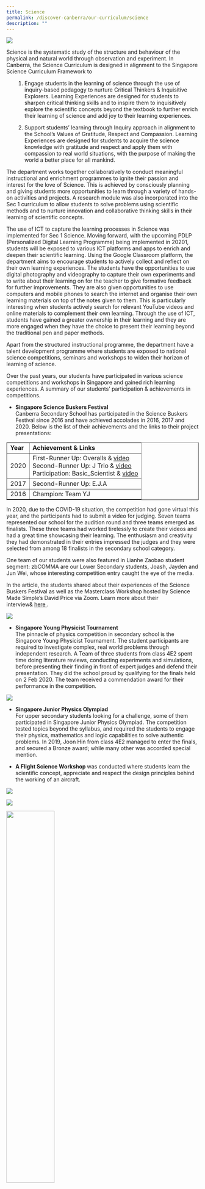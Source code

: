 ```yaml
---
title: Science
permalink: /discover-canberra/our-curriculum/science
description: ""
---
```

![](/images/science-0.png)

<div>
<div>
<p>Science is the systematic study of the structure and behaviour of the physical and natural world through observation and experiment. In Canberra, the Science Curriculum is designed in alignment to the Singapore Science Curriculum Framework to</p>
<ol>
<ol>
<li>
<p>Engage students in the learning of science through the use of inquiry-based pedagogy to nurture Critical Thinkers &amp; Inquisitive Explorers. Learning Experiences are designed for students to sharpen critical thinking skills and to inspire them to inquisitively explore the scientific concepts beyond the textbook to further enrich their learning of science and add joy to their learning experiences.</p>
</li>
<li>
<p>Support students&rsquo; learning through Inquiry approach in alignment to the School&rsquo;s Values of Gratitude, Respect and Compassion. Learning Experiences are designed for students to acquire the science knowledge with gratitude and respect and apply them with compassion to real world situations, with the purpose of making the world a better place for all mankind.</p>
</li>
</ol>
</ol>
<p>The department works together collaboratively to conduct meaningful instructional and enrichment programmes to ignite their passion and interest for the love of Science. This is achieved by consciously planning and giving students more opportunities to learn through a variety of hands-on activities and projects. A research module was also incorporated into the Sec 1 curriculum to allow students to solve problems using scientific methods and to nurture innovation and collaborative thinking skills in their learning of scientific concepts.</p>
<p>The use of ICT to capture the learning processes in Science was implemented for Sec 1 Science. Moving forward, with the upcoming PDLP (Personalized Digital Learning Programme) being implemented in 20201, students will be exposed to various ICT platforms and apps to enrich and deepen their scientific learning. Using the Google Classroom platform, the department aims to encourage students to actively collect and reflect on their own learning experiences. The students have the opportunities to use digital photography and videography to capture their own experiments and to write about their learning on for the teacher to give formative feedback for further improvements. They are also given opportunities to use computers and mobile phones to search the internet and organise their own learning materials on top of the notes given to them. This is particularly interesting when students actively search for relevant YouTube videos and online materials to complement their own learning. Through the use of ICT, students have gained a greater ownership in their learning and they are more engaged when they have the choice to present their learning beyond the traditional pen and paper methods.</p>
<p>Apart from the structured instructional programme, the department have a talent development programme where students are exposed to national science competitions, seminars and workshops to widen their horizon of learning of science.</p>
<p>Over the past years, our students have participated in various science competitions and workshops in Singapore and gained rich learning experiences. A summary of our students&rsquo; participation &amp; achievements in competitions.</p>
</div>
</div>
<div>
<div>
<ul>
<li>
<p><strong>Singapore Science Buskers Festival<br /></strong>Canberra Secondary School has participated in the Science Buskers Festival since 2016 and have achieved accolades in 2016, 2017 and 2020. Below is the list of their achievements and the links to their project presentations:</p>
</li>
</ul>
</div>
</div>
<table border="1" width="80%" cellspacing="1" cellpadding="0">
<tbody>
<tr>
<td><strong>Year</strong></td>
<td><strong>Achievement &amp; Links</strong></td>
</tr>
<tr>
<td>2020</td>
<td>First-Runner Up: Overalls &amp;&nbsp;<a href="https://youtu.be/_k-Ho6dOuEY" target="_blank" rel="noopener">video</a><br />Second-Runner Up: J Trio &amp;&nbsp;<a href="https://youtu.be/M8a6aqs6jYA" target="_blank" rel="noopener">video</a><br />Participation: Basic_Scientist &amp;&nbsp;<a href="https://www.science.edu.sg/whats-on/singapore-science-festival/science-buskers-festival/buskers-listing-34" target="_blank" rel="noopener">video</a></td>
</tr>
<tr>
<td>2017</td>
<td>Second-Runner Up: E.J.A</td>
</tr>
<tr>
<td>2016</td>
<td>Champion: Team YJ</td>
</tr>
</tbody>
</table>
<p>In 2020, due to the COVID-19 situation, the competition had gone virtual this year, and the participants had to submit a video for judging. Seven teams represented our school for the audition round and three teams emerged as finalists. These three teams had worked tirelessly to create their videos and had a great time showcasing their learning. The enthusiasm and creativity they had demonstrated in their entries impressed the judges and they were selected from among 18 finalists in the secondary school category.</p>
<p>One team of our students were also featured in Lianhe Zaobao student segment: zbCOMMA are our Lower Secondary students, Joash, Jayden and Jun Wei, whose interesting competition entry caught the eye of the media.</p>
<p>In the article, the students shared about their experiences of the Science Buskers Festival as well as the Masterclass Workshop hosted by Science Made Simple&rsquo;s David Price via Zoom. Learn more about their interview&amp;&nbsp;<a href="https://zbschools.sg/news/local/stories-16671" target="_blank" rel="noopener">here&nbsp;</a>.</p>

![](/images/science1.jpg)

<ul>
<li>
<p><strong>Singapore Young Physicist Tournament<br/></strong>The pinnacle of physics competition in secondary school is the Singapore Young Physicist Tournament. The student participants are required to investigate complex, real world problems through independent research. A Team of three students from class 4E2 spent time doing literature reviews, conducting experiments and simulations, before presenting their finding in front of expert judges and defend their presentation. They did the school proud by qualifying for the finals held on 2 Feb 2020. The team received a commendation award for their performance in the competition.</p>
</li>
</ul>

![](/images/science2.jpg)

<ul>
<li>
<p><strong>Singapore Junior Physics Olympiad<br /></strong>For upper secondary students looking for a challenge, some of them participated in Singapore Junior Physics Olympiad. The competition tested topics beyond the syllabus, and required the students to engage their physics, mathematics and logic capabilities to solve authentic problems. In 2019, Joon Hin from class 4E2 managed to enter the finals, and secured a Bronze award; while many other was accorded special mention.</p>
</li>
<li>
<p><strong>A Flight Science Workshop&nbsp;</strong>was conducted where students learn the scientific concept, appreciate and respect the design principles behind the working of an aircraft.</p>
</li>
</ul>

![](/images/science3.png)

![](/images/science4.png)

<img src="/images/science5.png" 
     style="width:50%">

